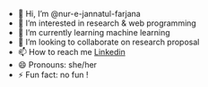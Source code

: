 - 👋 Hi, I’m @nur-e-jannatul-farjana
- 👀 I’m interested in research & web programming
- 🌱 I’m currently learning machine learning
- 💞️ I’m looking to collaborate on research proposal
- 📫 How to reach me [Linkedin](https://www.linkedin.com/in/nur-e-jannatul-farjana/)
- 😄 Pronouns: she/her
- ⚡ Fun fact: no fun !

<!---
nur-e-jannatul-farjana/nur-e-jannatul-farjana is a ✨ special ✨ repository because its `README.md` (this file) appears on your GitHub profile.
You can click the Preview link to take a look at your changes.
--->
